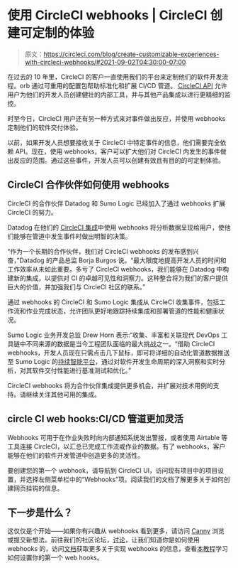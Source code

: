 # 使用 CircleCI webhooks | CircleCI 创建可定制的体验

> 原文：<https://circleci.com/blog/create-customizable-experiences-with-circleci-webhooks/#2021-09-02T04:30:00-07:00>

在过去的 10 年里，CircleCI 的客户一直使用我们的平台来定制他们的软件开发流程。orb 通过可重用的配置包帮助标准化和扩展 CI/CD 管道。 [CircleCI API](https://circleci.com/docs/api/v2/) 允许用户为他们的开发人员创建健壮的内部工具，并与其他产品集成以进行更精细的监控。

时至今日，CircleCI 用户还有另一种方式来对事件做出反应，并使用 webhooks 定制他们的软件交付体验。

以前，如果开发人员想要接收关于 CircleCI 中特定事件的信息，他们需要完全依赖 API。现在，使用 webhooks，客户可以扩大他们对 CircleCI 内发生的事件做出反应的范围。通过这些事件，开发人员可以创建有效且有目的的可定制体验。

## CircleCI 合作伙伴如何使用 webhooks

CircleCI 的合作伙伴 Datadog 和 Sumo Logic 已经加入了通过 webhooks 扩展 CircleCI 的努力。

Datadog 在他们的 [CircleCI 集成](https://docs.datadoghq.com/continuous_integration/setup_pipelines/circleci/)中使用 webhooks 将分析数据呈现给用户，使他们能够在管道中发生事件时做出明智的决策。

“作为一个长期的合作伙伴，我们对 CircleCI webhooks 的发布感到兴奋，”Datadog 的产品总监 Borja Burgos 说。“最大限度地提高开发人员的时间和工作效率从未如此重要。多亏了 CircleCI webhooks，我们能够在 Datadog 中构建新的集成，以提供对 CI 的卓越可见性和洞察力。这种整合将为我们的客户提供巨大的价值，并加强我们与 CircleCI 社区的联系。”

通过 webhooks 的 CircleCI 和 Sumo Logic 集成从 CircleCI 收集事件，包括工作流和作业完成状态，允许团队更好地跟踪持续集成和部署管道的性能和健康状况。

Sumo Logic 业务开发总监 Drew Horn 表示:“收集、丰富和关联现代 DevOps 工具链中不同来源的数据是当今工程团队面临的最大挑战之一。“借助 CircleCI webhooks，开发人员现在只需点击几下鼠标，即可将详细的自动化管道数据推送至 Sumo Logic 的[持续智能平台](https://www.sumologic.com/continuous-intelligence-platform/)，通过对软件开发生命周期的深入洞察和实时分析，对其软件交付性能进行基准测试和优化。”

CircleCI webhooks 将为合作伙伴集成提供更多机会，并扩展对技术用例的支持。请继续关注其他可用的集成。

## circle CI web hooks:CI/CD 管道更加灵活

Webhooks 可用于在作业失败时向内部通知系统发出警报，或者使用 Airtable 等工具连接 CircleCI，以汇总已完成工作流或作业的数据。有了 webhooks，客户能够在他们的软件开发管道中创造更多的灵活性。

要创建您的第一个 webhook，请导航到 CircleCI UI，访问现有项目中的项目设置，并选择左侧菜单栏中的“Webhooks”项。阅读我们的文档了解更多关于如何创建网页挂钩的信息。

## 下一步是什么？

这仅仅是个开始——如果你有兴趣从 webhooks 看到更多，请访问 [Canny](https://circleci.canny.io/webhooks) 浏览或提交新想法。前往我们的社区论坛，[讨论](https://discuss.circleci.com/)，让我们知道你是如何使用 webhooks 的，访问[文档](https://circleci.com/docs/webhooks/#overview)获取更多关于实现 webhooks 的信息，查看[本教程](https://circleci.com/blog/using-circleci-webhooks/)学习如何设置你的第一个 web hooks。
